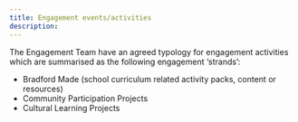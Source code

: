 ```yaml
---
title: Engagement events/activities 
description: 
---
```


The Engagement Team have an agreed typology for engagement activities which are summarised as the following engagement ‘strands’: 

* Bradford Made (school curriculum related activity packs, content or resources) 
* Community Participation Projects 
* Cultural Learning Projects  


